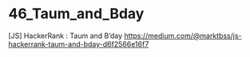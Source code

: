 # 46_Taum_and_Bday
[JS] HackerRank : Taum and B’day
https://medium.com/@marktbss/js-hackerrank-taum-and-bday-d6f2566e16f7
